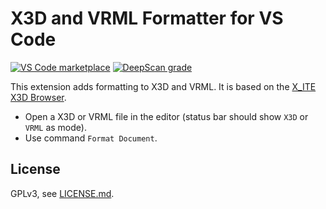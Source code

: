 # X3D and VRML Formatter for VS Code

[![VS Code marketplace](https://img.shields.io/static/v1?label=VS%20Code%20Marketplace&message=x-ite-vscode-formatter&color=blue)](https://marketplace.visualstudio.com/items?itemName=create3000.x-ite-vscode-formatter)
[![DeepScan grade](https://deepscan.io/api/teams/23540/projects/29167/branches/937789/badge/grade.svg)](https://deepscan.io/dashboard#view=project&tid=23540&pid=29167&bid=937789)

This extension adds formatting to X3D and VRML. It is based on the [X_ITE X3D Browser](https://create3000.github.io/x_ite/).

* Open a X3D or VRML file in the editor (status bar should show `X3D` or `VRML` as mode).
* Use command `Format Document`.

## License

GPLv3, see [LICENSE.md](LICENSE.md).
